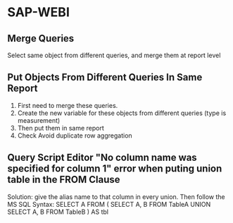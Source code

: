 # SAP-WEBI

## Merge Queries
   Select same object from different queries, and merge them at report level
   
## Put Objects From Different Queries In Same Report
   1. First need to merge these queries.
   2. Create the new variable for these objects from different queries (type is measurement)
   3. Then put them in same report
   4. Check Avoid duplicate row aggregation

## Query Script Editor "No column name was specified for column 1" error when puting union table in the FROM Clause
   Solution: give the alias name to that column in every union.
   Then follow the MS SQL Syntax:
   SELECT A
   FROM
   (
       SELECT A, B FROM TableA
       UNION
       SELECT A, B FROM TableB
   ) AS tbl

